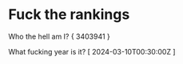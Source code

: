 # Fuck the rankings

Who the hell am I?
{ 3403941 }

What fucking year is it?
[ 2024-03-10T00:30:00Z ]
